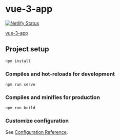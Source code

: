 # vue-3-app
[![Netlify Status](https://api.netlify.com/api/v1/badges/cb2a71bd-1bc8-48d5-b560-272d85a5c2fe/deploy-status)](https://app.netlify.com/sites/vue-3-app/deploys)

[vue-3-app](https://vue-3-app.netlify.app)

## Project setup
```
npm install
```

### Compiles and hot-reloads for development
```
npm run serve
```

### Compiles and minifies for production
```
npm run build
```

### Customize configuration
See [Configuration Reference](https://cli.vuejs.org/config/).
